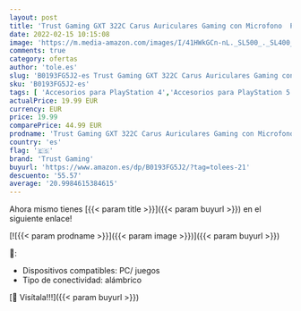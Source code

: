 ```yaml
---
layout: post
title: 'Trust Gaming GXT 322C Carus Auriculares Gaming con Microfono  PC  PS4  XBox One  Switch  Verde Camuflaje  Normal'
date: 2022-02-15 10:15:08
image: 'https://m.media-amazon.com/images/I/41HWkGCn-nL._SL500_._SL400_.jpg'
comments: true
category: ofertas
author: 'tole.es'
slug: 'B0193FG5J2-es Trust Gaming GXT 322C Carus Auriculares Gaming con...'
sku: 'B0193FG5J2-es'
tags: [ 'Accesorios para PlayStation 4','Accesorios para PlayStation 5','Auriculares para PlayStation 5','Hardware y juegos para PlayStation 4','Hardware y juegos para PlayStation 5','Videojuegos','ps4','trust gaming','xbox', ]
actualPrice: 19.99 EUR
currency: EUR
price: 19.99
comparePrice: 44.99 EUR
prodname: 'Trust Gaming GXT 322C Carus Auriculares Gaming con Microfono  PC  PS4  XBox One  Switch  Verde Camuflaje  Normal'
country: 'es'
flag: '🇪🇸'
brand: 'Trust Gaming'
buyurl: 'https://www.amazon.es/dp/B0193FG5J2/?tag=tolees-21'
descuento: '55.57'
average: '20.9984615384615'
---
```


Ahora mismo tienes [{{< param title >}}]({{< param buyurl >}}) en el siguiente enlace!

[![{{< param prodname >}}]({{< param image >}})]({{< param buyurl >}})

🔎:

- Dispositivos compatibles: PC/ juegos
- Tipo de conectividad: alámbrico

[🛒 Visítala!!!]({{< param buyurl >}})
